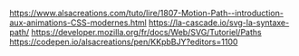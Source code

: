 https://www.alsacreations.com/tuto/lire/1807-Motion-Path--introduction-aux-animations-CSS-modernes.html
https://la-cascade.io/svg-la-syntaxe-path/
https://developer.mozilla.org/fr/docs/Web/SVG/Tutoriel/Paths
https://codepen.io/alsacreations/pen/KKpbBJY?editors=1100